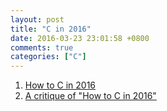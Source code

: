 ```yaml
---
layout: post
title: "C in 2016"
date: 2016-03-23 23:01:58 +0800
comments: true
categories: ["C"]
---
```


<!-- more -->

1. [How to C in 2016]
2. [A critique of "How to C in 2016"]


[A critique of "How to C in 2016"]:https://github.com/Keith-S-Thompson/how-to-c-response
[How to C in 2016]:https://matt.sh/howto-c

